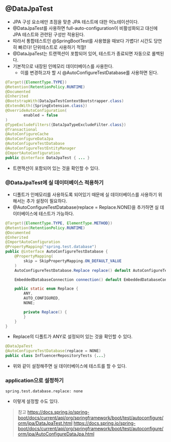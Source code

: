 ## @DataJpaTest
- JPA 구성 요소에만 초점을 맞춘 JPA 테스트에 대한 어노테이션이다.
- @DataJpaTest를 사용하면 full-auto-configuration이 비활성화되고 대신에 JPA 테스트와 관련된 구성만 적용된다.
- 따라서 통합테스트인 @SpringBootTest를 사용했을 때보다 가볍다! 시간도 당연히 빠르다! 단위테스트로 사용하기 적절!
- @DataJpaTest는 트랜잭션이 포함되어 있어, 테스트가 종료되면 자동으로 롤백된다.
- 기본적으로 내장된 인메모리 데이터베이스를 사용한다.
    - 이를 변경하고자 할 시 @AutoConfigureTestDatabase를 사용하면 된다.
  
```java
@Target({ElementType.TYPE})
@Retention(RetentionPolicy.RUNTIME)
@Documented
@Inherited
@BootstrapWith(DataJpaTestContextBootstrapper.class)
@ExtendWith({SpringExtension.class})
@OverrideAutoConfiguration(
        enabled = false
)
@TypeExcludeFilters({DataJpaTypeExcludeFilter.class})
@Transactional
@AutoConfigureCache
@AutoConfigureDataJpa
@AutoConfigureTestDatabase
@AutoConfigureTestEntityManager
@ImportAutoConfiguration
public @interface DataJpaTest { ... }
```
- 트랜잭션이 포함되어 있는 것을 확인할 수 있다.

### @DataJpaTest에 실 데이터베이스 적용하기
- 디폴트가 인메모리를 사용하도록 되어있기 때문에 실 데이터베이스를 사용하기 위해서는 추가 설정이 필요하다.
- @AutoConfigureTestDatabase(replace = Replace.NONE)을 추가하면 실 데이터베이스에 테스트가 가능하다.

```java
@Target({ElementType.TYPE, ElementType.METHOD})
@Retention(RetentionPolicy.RUNTIME)
@Documented
@Inherited
@ImportAutoConfiguration
@PropertyMapping("spring.test.database")
public @interface AutoConfigureTestDatabase {
    @PropertyMapping(
        skip = SkipPropertyMapping.ON_DEFAULT_VALUE
    )
    AutoConfigureTestDatabase.Replace replace() default AutoConfigureTestDatabase.Replace.ANY;

    EmbeddedDatabaseConnection connection() default EmbeddedDatabaseConnection.NONE;

    public static enum Replace {
        ANY,
        AUTO_CONFIGURED,
        NONE;

        private Replace() {
        }
    }
}
```
- Replace의 디폴트가 ANY로 설정되어 있는 것을 확인할 수 있다.

```java
@DataJpaTest
@AutoConfigureTestDatabase(replace = NONE)
public class InfluencerRepositoryTests {...}
```
- 위와 같이 설정해주면 실 데이터베이스에 테스트를 할 수 있다.

### application으로 설정하기
```properties
spring.test.database.replace: none
```
- 이렇게 설정할 수도 있다.

> 참고
> https://docs.spring.io/spring-boot/docs/current/api/org/springframework/boot/test/autoconfigure/orm/jpa/DataJpaTest.html
> https://docs.spring.io/spring-boot/docs/current/api/org/springframework/boot/test/autoconfigure/orm/jpa/AutoConfigureDataJpa.html
